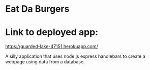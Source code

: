 # Eat Da Burgers

# Link to deployed app:
https://guarded-lake-47151.herokuapp.com/

A silly application that uses node.js express handlebars to create a webpage using data from a database.